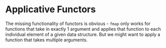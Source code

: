 # Applicative Functors

The missing functionality of functors is obvious - `fmap` only works for functions that take in exactly 1 argument and applies that function to each individual element of a given data structure. But we might want to apply a function that takes multiple arguments.
